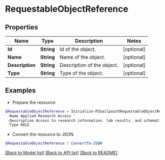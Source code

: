 # RequestableObjectReference
## Properties

Name | Type | Description | Notes
------------ | ------------- | ------------- | -------------
**Id** | **String** | Id of the object. | [optional] 
**Name** | **String** | Name of the object. | [optional] 
**Description** | **String** | Description of the object. | [optional] 
**Type** | **String** | Type of the object. | [optional] 

## Examples

- Prepare the resource
```powershell
$RequestableObjectReference = Initialize-PSSailpointRequestableObjectReference  -Id 2c9180835d2e5168015d32f890ca1581 `
 -Name Applied Research Access `
 -Description Access to research information, lab results, and schematics `
 -Type ROLE
```

- Convert the resource to JSON
```powershell
$RequestableObjectReference | ConvertTo-JSON
```

[[Back to Model list]](../README.md#documentation-for-models) [[Back to API list]](../README.md#documentation-for-api-endpoints) [[Back to README]](../README.md)


